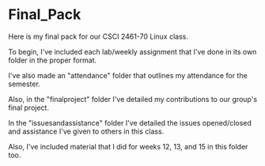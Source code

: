 # Final_Pack

Here is my final pack for our CSCI 2461-70 Linux class.

To begin, I've included each lab/weekly assignment that I've done in its own folder in the proper format.

I've also made an "attendance" folder that outlines my attendance for the semester.

Also, in the "finalproject" folder I've detailed my contributions to our group's final project.

In the "issuesandassistance" folder I've detailed the issues opened/closed and assistance I've given to others in this class.

Also, I've included material that I did for weeks 12, 13, and 15 in this folder too.

